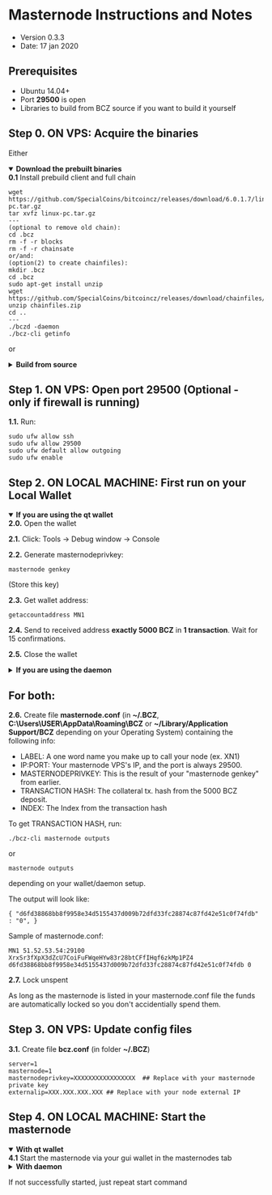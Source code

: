 Masternode Instructions and Notes
=============================
 - Version 0.3.3
 - Date: 17 jan 2020

Prerequisites
-------------
 - Ubuntu 14.04+
 - Port **29500** is open
 - Libraries to build from BCZ source if you want to build it yourself

Step 0. ON VPS: Acquire the binaries
----------------------

Either

<details open>
<summary><strong>Download the prebuilt binaries</strong></summary>
<strong>0.1</strong> Install prebuild client and full chain

    wget https://github.com/SpecialCoins/bitcoincz/releases/download/6.0.1.7/linux-pc.tar.gz
    tar xvfz linux-pc.tar.gz
    ---
    (optional to remove old chain):
    cd .bcz
    rm -f -r blocks
    rm -f -r chainsate
	or/and:
	(option(2) to create chainfiles):
	mkdir .bcz
	cd .bcz
	sudo apt-get install unzip
	wget https://github.com/SpecialCoins/bitcoincz/releases/download/chainfiles/chainfiles.zip
	unzip chainfiles.zip
	cd ..
	---
	./bczd -daemon
	./bcz-cli getinfo

</details>

or

<details>
<summary><strong>Build from source</strong></summary>
<strong>0.1.</strong>  Check out from source:

    git clone https://github.com/SpecialCoins/bitcoincz

<strong>0.2.</strong>  See [README.md](README.md) for instructions on building.
</details>
	

Step 1. ON VPS: Open port 29500 (Optional - only if firewall is running)
----------------------
**1.1.**  Run:

    sudo ufw allow ssh 
    sudo ufw allow 29500
    sudo ufw default allow outgoing
    sudo ufw enable

Step 2. ON LOCAL MACHINE: First run on your Local Wallet
----------------------

<details open>
<summary><strong>If you are using the qt wallet</strong></summary>
<strong>2.0.</strong>  Open the wallet

<strong>2.1.</strong>  Click: Tools -> Debug window -> Console

<strong>2.2.</strong>  Generate masternodeprivkey:

    masternode genkey

(Store this key)

<strong>2.3.</strong>  Get wallet address:

    getaccountaddress MN1

<strong>2.4.</strong>  Send to received address <strong>exactly 5000 BCZ</strong> in <strong>1 transaction</strong>. Wait for 15 confirmations.

<strong>2.5.</strong>  Close the wallet
</details>

<details>
<summary><strong>If you are using the daemon</strong></summary>
<strong>2.0.</strong>  Go to the checked out folder or where you extracted the binaries

    cd BCZ/src

<strong>2.1.</strong>  Start daemon:

    ./bczd -daemon -server

<strong>2.2.</strong>  Generate masternodeprivkey:

    ./bcz-cli masternode genkey

(Store this key)

<strong>2.3.</strong>  Get wallet address:

    ./bcz-cli getaccountaddress MN1

<strong>2.4.</strong>  Send to received address <strong>exactly 5000 BCZ</strong> in <strong>1 transaction</strong>. Wait for 15 confirmations.

<strong>2.5.</strong>  Stop daemon:

    ./bcz-cli stop
</details>


## For both:

**2.6.**  Create file **masternode.conf** (in **~/.BCZ**, **C:\Users\USER\AppData\Roaming\BCZ** or **~/Library/Application Support/BCZ** depending on your Operating System) containing the following info:
 - LABEL: A one word name you make up to call your node (ex. XN1)
 - IP:PORT: Your masternode VPS's IP, and the port is always 29500.
 - MASTERNODEPRIVKEY: This is the result of your "masternode genkey" from earlier.
 - TRANSACTION HASH: The collateral tx. hash from the 5000 BCZ deposit.
 - INDEX: The Index from the transaction hash

To get TRANSACTION HASH, run:

```
./bcz-cli masternode outputs
```
or
```
masternode outputs
```

depending on your wallet/daemon setup.

The output will look like:

    { "d6fd38868bb8f9958e34d5155437d009b72dfd33fc28874c87fd42e51c0f74fdb" : "0", }

Sample of masternode.conf:

    MN1 51.52.53.54:29100 XrxSr3fXpX3dZcU7CoiFuFWqeHYw83r28btCFfIHqf6zkMp1PZ4 d6fd38868bb8f9958e34d5155437d009b72dfd33fc28874c87fd42e51c0f74fdb 0

**2.7.** Lock unspent

As long as the masternode is listed in your masternode.conf file the funds are automatically locked so you don't accidentially spend them.

Step 3. ON VPS: Update config files
----------------------
**3.1.**  Create file **bcz.conf** (in folder **~/.BCZ**)

    server=1
    masternode=1
    masternodeprivkey=XXXXXXXXXXXXXXXXX  ## Replace with your masternode private key
    externalip=XXX.XXX.XXX.XXX ## Replace with your node external IP


Step 4. ON LOCAL MACHINE: Start the masternode
----------------------

<details open>
<summary><strong>With qt wallet</strong></summary>
<strong>4.1</strong> Start the masternode via your gui wallet in the masternodes tab
</details>

<details>
<summary><strong>With daemon</strong></summary>
<strong>4.1</strong> Start masternode:

    ./bcz-cli masternode start-alias <LABEL>

For example:

    ./bcz-cli masternode start-alias MN1

<strong>4.2</strong>  To check node status:

    ./bcz-cli masternode debug

</details>


If not successfully started, just repeat start command
